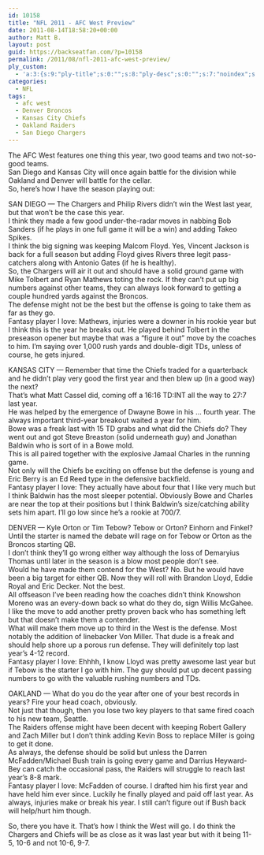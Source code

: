 ```yaml
---
id: 10158
title: "NFL 2011 - AFC West Preview"
date: 2011-08-14T18:58:20+00:00
author: Matt B.
layout: post
guid: https://backseatfan.com/?p=10158
permalink: /2011/08/nfl-2011-afc-west-preview/
ply_custom:
  - 'a:3:{s:9:"ply-title";s:0:"";s:8:"ply-desc";s:0:"";s:7:"noindex";s:0:"";}'
categories:
  - NFL
tags:
  - afc west
  - Denver Broncos
  - Kansas City Chiefs
  - Oakland Raiders
  - San Diego Chargers
---
```


<div class="entry">
  <p>
    The AFC West features one thing this year, two good teams and two not-so-good teams.<br /> San Diego and Kansas City will once again battle for the division while Oakland and Denver will battle for the cellar.<br /> So, here’s how I have the season playing out:
  </p>

  <p>
    SAN DIEGO — The Chargers and Philip Rivers didn’t win the West last year, but that won’t be the case this year.<br /> I think they made a few good under-the-radar moves in nabbing Bob Sanders (if he plays in one full game it will be a win) and adding Takeo Spikes.<br /> I think the big signing was keeping Malcom Floyd. Yes, Vincent Jackson is back for a full season but adding Floyd gives Rivers three legit pass-catchers along with Antonio Gates (if he is healthy).<br /> So, the Chargers will air it out and should have a solid ground game with Mike Tolbert and Ryan Mathews toting the rock. If they can’t put up big numbers against other teams, they can always look forward to getting a couple hundred yards against the Broncos.<br /> The defense might not be the best but the offense is going to take them as far as they go.<br /> Fantasy player I love: Mathews, injuries were a downer in his rookie year but I think this is the year he breaks out. He played behind Tolbert in the preseason opener but maybe that was a “figure it out” move by the coaches to him. I’m saying over 1,000 rush yards and double-digit TDs, unless of course, he gets injured.
  </p>

  <p>
    KANSAS CITY — Remember that time the Chiefs traded for a quarterback and he didn’t play very good the first year and then blew up (in a good way) the next?<br /> That’s what Matt Cassel did, coming off a 16:16 TD:INT all the way to 27:7 last year.<br /> He was helped by the emergence of Dwayne Bowe in his &#8230; fourth year. The always important third-year breakout waited a year for him.<br /> Bowe was a freak last with 15 TD grabs and what did the Chiefs do? They went out and got Steve Breaston (solid underneath guy) and Jonathan Baldwin who is sort of in a Bowe mold.<br /> This is all paired together with the explosive Jamaal Charles in the running game.<br /> Not only will the Chiefs be exciting on offense but the defense is young and Eric Berry is an Ed Reed type in the defensive backfield.<br /> Fantasy player I love: They actually have about four that I like very much but I think Baldwin has the most sleeper potential. Obviously Bowe and Charles are near the top at their positions but I think Baldwin’s size/catching ability sets him apart. I’ll go low since he’s a rookie at 700/7.
  </p>

  <p>
    DENVER — Kyle Orton or Tim Tebow? Tebow or Orton? Einhorn and Finkel?<br /> Until the starter is named the debate will rage on for Tebow or Orton as the Broncos starting QB.<br /> I don’t think they’ll go wrong either way although the loss of Demaryius Thomas until later in the season is a blow most people don’t see.<br /> Would he have made them contend for the West? No. But he would have been a big target for either QB. Now they will roll with Brandon Lloyd, Eddie Royal and Eric Decker. Not the best.<br /> All offseason I’ve been reading how the coaches didn’t think Knowshon Moreno was an every-down back so what do they do, sign Willis McGahee. I like the move to add another pretty proven back who has something left but that doesn’t make them a contender.<br /> What will make them move up to third in the West is the defense. Most notably the addition of linebacker Von Miller. That dude is a freak and should help shore up a porous run defense. They will definitely top last year’s 4-12 record.<br /> Fantasy player I love: Ehhhh, I know Lloyd was pretty awesome last year but if Tebow is the starter I go with him. The guy should put up decent passing numbers to go with the valuable rushing numbers and TDs.
  </p>

  <p>
    OAKLAND — What do you do the year after one of your best records in years? Fire your head coach, obviously.<br /> Not just that though, then you lose two key players to that same fired coach to his new team, Seattle.<br /> The Raiders offense might have been decent with keeping Robert Gallery and Zach Miller but I don’t think adding Kevin Boss to replace Miller is going to get it done.<br /> As always, the defense should be solid but unless the Darren McFadden/Michael Bush train is going every game and Darrius Heyward-Bey can catch the occasional pass, the Raiders will struggle to reach last year’s 8-8 mark.<br /> Fantasy player I love: McFadden of course. I drafted him his first year and have held him ever since. Luckily he finally played and paid off last year. As always, injuries make or break his year. I still can’t figure out if Bush back will help/hurt him though.
  </p>

  <p>
    So, there you have it. That’s how I think the West will go. I do think the Chargers and Chiefs will be as close as it was last year but with it being 11-5, 10-6 and not 10-6, 9-7.
  </p>
</div>
